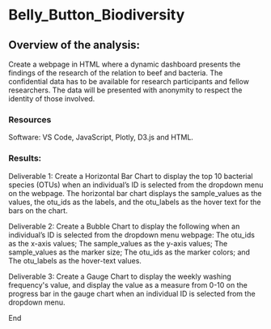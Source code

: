 # **Belly_Button_Biodiversity**

## Overview of the analysis: 
Create a webpage in HTML where a dynamic dashboard presents the findings of the research of the relation to beef and bacteria. The confidential data has to be available for research participants and fellow researchers. The data will be presented with anonymity to respect the identity of those involved. 

### Resources

Software: VS Code, JavaScript, Plotly, D3.js and HTML. 

### Results:

Deliverable 1: Create a Horizontal Bar Chart to display the top 10 bacterial species (OTUs) when an individual’s ID is selected from the dropdown menu on the webpage. The horizontal bar chart displays the sample_values as the values, the otu_ids as the labels, and the otu_labels as the hover text for the bars on the chart.

Deliverable 2: Create a Bubble Chart to display the following when an individual’s ID is selected from the dropdown menu webpage: The otu_ids as the x-axis values; The sample_values as the y-axis values; The sample_values as the marker size; The otu_ids as the marker colors; and The otu_labels as the hover-text values.

Deliverable 3: Create a Gauge Chart to display the weekly washing frequency's value, and display the value as a measure from 0-10 on the progress bar in the gauge chart when an individual ID is selected from the dropdown menu.

End
